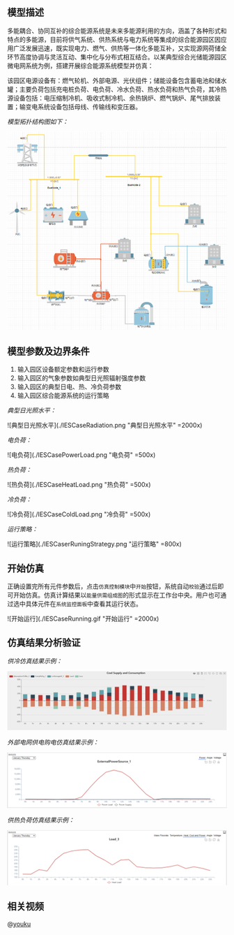 
## 模型描述

多能耦合、协同互补的综合能源系统是未来多能源利用的方向，涵盖了各种形式和特点的多能源，目前将供气系统、供热系统与电力系统等集成的综合能源园区因应用广泛发展迅速，既实现电力、燃气、供热等一体化多能互补，又实现源网荷储全环节高度协调与灵活互动、集中化与分布式相互结合。以某典型综合光储能源园区微电网系统为例，搭建开展综合能源系统模型并仿真：

该园区电源设备有：燃气轮机、外部电源、光伏组件；储能设备包含蓄电池和储水罐；主要负荷包括充电桩负荷、电负荷、冷水负荷、热水负荷和热气负荷，其冷热源设备包括：电压缩制冷机、吸收式制冷机、余热锅炉、燃气锅炉、尾气排放装置；输变电系统设备包括母线、传输线和变压器。

*模型拓扑结构图如下：*

![拓扑结构图](./IESCase-Topology.png "拓扑结构图")


## 模型参数及边界条件

1. 输入园区设备额定参数和运行参数
2. 输入园区的气象参数如典型日光照辐射强度参数
3. 输入园区的典型日电、热、冷负荷参数
4. 输入园区综合能源系统的运行策略

*典型日光照水平：*

![典型日光照水平](./IESCaseRadiation.png "典型日光照水平" =2000x)

*电负荷：*

![电负荷](./IESCasePowerLoad.png "电负荷" =500x)

*热负荷：*

![热负荷](./IESCaseHeatLoad.png "热负荷" =500x)

*冷负荷：*

![冷负荷](./IESCaseColdLoad.png "冷负荷" =500x)

*运行策略：*

![运行策略](./IESCaserRuningStrategy.png "运行策略" =800x)

## 开始仿真

正确设置完所有元件参数后，点击`仿真控制模块`中`开始`按钮，系统自动`校验`通过后即可开始仿真。仿真计算结果以`能量供需组成图`的形式显示在工作台中央。用户也可通过选中具体元件在`系统监控面板`中查看其运行状态。

![开始运行](./IESCaseRunning.gif "开始运行" =2000x)

## 仿真结果分析验证

*供冷仿真结果示例：*

![供冷仿真结果](./IESCaseColdResult.png "供冷仿真结果")

*外部电网供电购电仿真结果示例：*

![外部电网供电购电仿真结果](./IESCaseExternalPowerResult.png "外部电网供电购电仿真结果")

*供热负荷仿真结果示例：*

![供热仿真结果](./IESCaseHeatLoadResult.png "供热仿真结果")


## 相关视频

@[youku](XNDY1MzIzNjE1Ng)